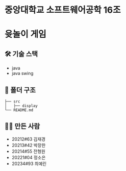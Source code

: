 # 중앙대학교 소프트웨어공학 16조

# 윳놀이 게임 

## 🛠 기술 스택
- java
- java swing

## 📁 폴더 구조
```
├── src
│   ├── display
└── README.md
```
## 🙋‍♂️ 만든 사람
- 20212#63 김재경
- 20213#42 박장한
- 20214#55 전형원
- 20221#04 정소은
- 20234#93 최예린
